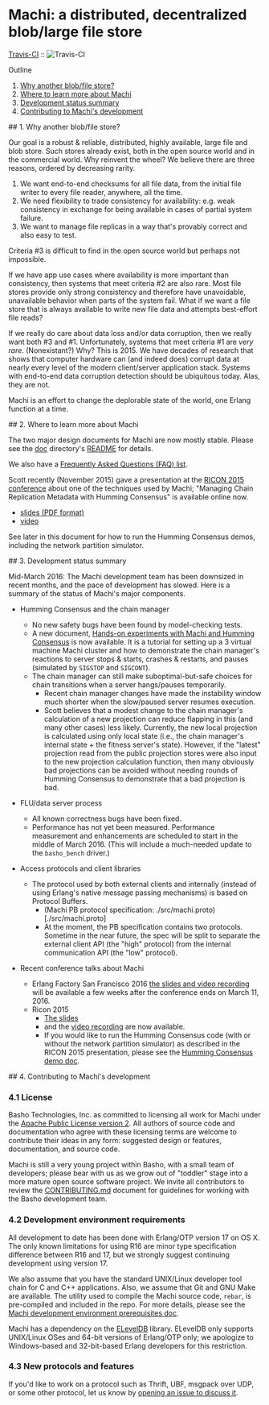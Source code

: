 # Machi: a distributed, decentralized blob/large file store

  [Travis-CI](http://travis-ci.org/basho/machi) :: ![Travis-CI](https://secure.travis-ci.org/basho/machi.png)

Outline

1. [Why another blob/file store?](#sec1)
2. [Where to learn more about Machi](#sec2)
3. [Development status summary](#sec3)
4. [Contributing to Machi's development](#sec4)

<a name="sec1">
## 1. Why another blob/file store?

Our goal is a robust & reliable, distributed, highly available, large
file and blob store.  Such stores already exist, both in the open source world
and in the commercial world.  Why reinvent the wheel?  We believe
there are three reasons, ordered by decreasing rarity.

1. We want end-to-end checksums for all file data, from the initial
   file writer to every file reader, anywhere, all the time.
2. We need flexibility to trade consistency for availability:
   e.g. weak consistency in exchange for being available in cases
   of partial system failure.
3. We want to manage file replicas in a way that's provably correct
   and also easy to test.

Criteria #3 is difficult to find in the open source world but perhaps
not impossible.

If we have app use cases where availability is more important than
consistency, then systems that meet criteria #2 are also rare.
Most file stores provide only strong consistency and therefore
have unavoidable, unavailable behavior when parts of the system
fail.
What if we want a file store that is always available to write new
file data and attempts best-effort file reads?

If we really do care about data loss and/or data corruption, then we
really want both #3 and #1.  Unfortunately, systems that meet
criteria #1 are _very rare_.  (Nonexistant?)
Why?  This is 2015.  We have decades of research that shows
that computer hardware can (and
indeed does) corrupt data at nearly every level of the modern
client/server application stack.  Systems with end-to-end data
corruption detection should be ubiquitous today.  Alas, they are not.

Machi is an effort to change the deplorable state of the world, one
Erlang function at a time.

<a name="sec2">
## 2. Where to learn more about Machi

The two major design documents for Machi are now mostly stable.
Please see the [doc](./doc) directory's [README](./doc) for details.

We also have a
[Frequently Asked Questions (FAQ) list](./FAQ.md).

Scott recently (November 2015) gave a presentation at the
[RICON 2015 conference](http://ricon.io) about one of the techniques
used by Machi; "Managing Chain Replication Metadata with
Humming Consensus" is available online now.
* [slides (PDF format)](http://ricon.io/speakers/slides/Scott_Fritchie_Ricon_2015.pdf)
* [video](https://www.youtube.com/watch?v=yR5kHL1bu1Q)

See later in this document for how to run the Humming Consensus demos,
including the network partition simulator.

<a name="sec3">
## 3. Development status summary

Mid-March 2016: The Machi development team has been downsized in
recent months, and the pace of development has slowed.  Here is a
summary of the status of Machi's major components.

* Humming Consensus and the chain manager
  * No new safety bugs have been found by model-checking tests.
  * A new document,
    [Hands-on experiments with Machi and Humming Consensus](doc/humming-consensus-demo.md)
    is now available.  It is a tutorial for setting up a 3 virtual
    machine Machi cluster and how to demonstrate the chain manager's
    reactions to server stops & starts, crashes & restarts, and pauses
    (simulated by `SIGSTOP` and `SIGCONT`).
  * The chain manager can still make suboptimal-but-safe choices for
    chain transitions when a server hangs/pauses temporarily.
    * Recent chain manager changes have made the instability window
      much shorter when the slow/paused server resumes execution.
    * Scott believes that a modest change to the chain manager's
      calculation of a new projection can reduce flapping in this (and
      many other cases) less likely.  Currently, the new local
      projection is calculated using only local state (i.e., the chain
      manager's internal state + the fitness server's state).
      However, if the "latest" projection read from the public
      projection stores were also input to the new projection
      calculation function, then many obviously bad projections can be
      avoided without needing rounds of Humming Consensus to
      demonstrate that a bad projection is bad.

* FLU/data server process
  * All known correctness bugs have been fixed.
  * Performance has not yet been measured.  Performance measurement
    and enhancements are scheduled to start in the middle of March 2016.
    (This will include a much-needed update to the `basho_bench` driver.)

* Access protocols and client libraries
  * The protocol used by both external clients and internally (instead
    of using Erlang's native message passing mechanisms) is based on
    Protocol Buffers.
    * (Machi PB protocol specification: ./src/machi.proto)[./src/machi.proto]
    * At the moment, the PB specification contains two protocols.
      Sometime in the near future, the spec will be split to separate
      the external client API (the "high" protocol) from the internal
      communication API (the "low" protocol).

* Recent conference talks about Machi
  * Erlang Factory San Francisco 2016
    [the slides and video recording](http://www.erlang-factory.com/sfbay2016/scott-lystig-fritchie)
    will be available a few weeks after the conference ends on March
    11, 2016.
  * Ricon 2015
    * [The slides](http://ricon.io/archive/2015/slides/Scott_Fritchie_Ricon_2015.pdf)
    * and the [video recording](https://www.youtube.com/watch?v=yR5kHL1bu1Q&index=13&list=PL9Jh2HsAWHxIc7Tt2M6xez_TOP21GBH6M)
    are now available.
    * If you would like to run the Humming Consensus code (with or without
    the network partition simulator) as described in the RICON 2015
    presentation, please see the
    [Humming Consensus demo doc](./doc/humming_consensus_demo.md).

<a name="sec4">
## 4. Contributing to Machi's development

### 4.1 License

Basho Technologies, Inc. as committed to licensing all work for Machi
under the
[Apache Public License version 2](./LICENSE).  All authors of source code
and documentation who agree with these licensing terms are welcome to
contribute their ideas in any form: suggested design or features,
documentation, and source code.

Machi is still a very young project within Basho, with a small team of
developers; please bear with us as we grow out of "toddler" stage into
a more mature open source software project.
We invite all contributors to review the
[CONTRIBUTING.md](./CONTRIBUTING.md) document for guidelines for
working with the Basho development team.

### 4.2 Development environment requirements

All development to date has been done with Erlang/OTP version 17 on OS
X.  The only known limitations for using R16 are minor type
specification difference between R16 and 17, but we strongly suggest
continuing development using version 17.

We also assume that you have the standard UNIX/Linux developer
tool chain for C and C++ applications.  Also, we assume
that Git and GNU Make are available.
The utility used to compile the Machi source code,
`rebar`, is pre-compiled and included in the repo.
For more details, please see the
[Machi development environment prerequisites doc](./doc/dev-prerequisites.md).

Machi has a dependency on the
[ELevelDB](https://github.com/basho/eleveldb) library.  ELevelDB only
supports UNIX/Linux OSes and 64-bit versions of Erlang/OTP only; we
apologize to Windows-based and 32-bit-based Erlang developers for this
restriction.

### 4.3 New protocols and features

If you'd like to work on a protocol such as Thrift, UBF,
msgpack over UDP, or some other protocol, let us know by
[opening an issue to discuss it](./issues/new).
